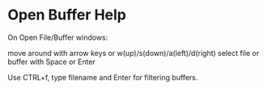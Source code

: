 # Open Buffer Help

On Open File/Buffer windows:

move around with arrow keys or w(up)/s(down)/a(left)/d(right)
select file or buffer with Space or Enter

Use CTRL+f, type filename and Enter for filtering buffers.
